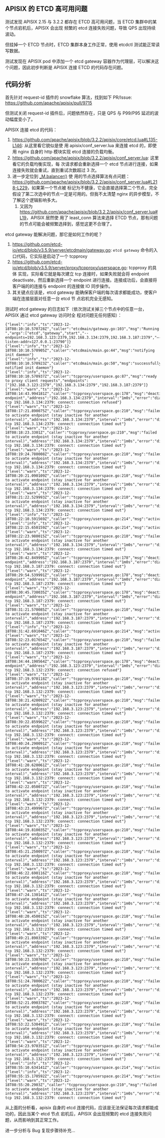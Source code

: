 ## APISIX 的 ETCD 高可用问题

测试发现 APISIX 2.15 与 3.2.2 都存在 ETCD 高可用问题，当 ETCD 集群中的某个节点宕机后，APISIX 会出现
频繁的 etcd 连接失败问题，导致 QPS 出现持续波动。

但挂掉一个 ETCD 节点时，ETCD 集群本身工作正常，使用 etcdctl 测试能正常读写数据。

测试发现在 APISIX pod 中添加一个 etcd gateway 容器作为代理层，可以解决这个问题，因此初步判断是
APISIX 连接 ETCD 的代码存在问题。

## 代码分析

首先针对 request-id 插件的 snowflake 算法，找到如下 PR/Issue:
https://github.com/apache/apisix/pull/9715

但测试关闭 request-id 插件后，问题依然存在，只是 QPS 与 P99/P95 延迟的波动幅度变小了。

APISIX 连接 etcd 的代码：

1. <https://github.com/apache/apisix/blob/3.2.2/apisix/core/etcd.lua#L135-L146>: 从这里看它貌似是使
   用 apisix/conf_server.lua 来连接 etcd 的，即使用 nginx 自身的 http 模块实现 etcd 连接的负载均衡。
1. <https://github.com/apache/apisix/blob/3.2.2/apisix/conf_server.lua>: 这里看它的负载均衡实现，每
   次请求都会重新选择一个 etcd 节点进行连接，如果连接失败就会重试，直到重试次数超过 3 次。
1. 进一步定位到
   [\_M.balancer()](https://github.com/apache/apisix/blob/3.2.2/apisix/conf_server.lua#L260-L288) 使
   用的节点选择算法有点问题：
   <https://github.com/apache/apisix/blob/3.2.2/apisix/conf_server.lua#L218-L229>，如果第一个节点被
   标记为不健康，它会直接选择第二个节点，完全假设了第二次选中的节点一定是可用的。但我不太清楚 nginx
   的异步模型，不了解这个逻辑影响多大。
   1. 又因为 <https://github.com/apache/apisix/blob/3.2.2/apisix/conf_server.lua#L19>，APISIX 居然使
      用了 least_conn 算法来选择 ETCD 节点，那有问题的节点可能会被频繁选择到，感觉这更不合理了。

etcd gateway 能解决问题，那它是如何工作的呢？

1. <https://github.com/etcd-io/etcd/blob/v3.5.9/server/etcdmain/gateway.go>: `etcd gateway` 命令的入
   口代码，它实际是启动了一个 tcpproxy
1. <https://github.com/etcd-io/etcd/blob/v3.5.9/server/proxy/tcpproxy/userspace.go>: tcpproxy 的具体
   实现，实际看它就是每次建立 tcp 连接时，如果失败就会将 endpoint deactivate，然后重新选择一个
   endpoint 进行连接。连接成功后，会直接将客户端的的连接与 endpoint 的连接做 IO 同步操作。
1. 其关键点应该是，etcd gateway 能确保客户端的每次请求都能成功，使客户端在连接层面对任意一台 etcd 节
   点宕机完全无感知。

测试时 etcd gateway 的日志如下（依次测试关掉三个节点中的任意一台，APISIX 通过 etcd gateway 访问时全
程对问题无任何感知）：

```shell
{"level":"info","ts":"2023-12-18T08:10:10.570728Z","caller":"etcdmain/gateway.go:103","msg":"Running: ","args":["etcd","gateway","start","--endpoints=192.168.3.123:2379,192.168.3.134:2379,192.168.3.187:2379","–-listen-addr=127.0.0.1:23790"]}
{"level":"info","ts":"2023-12-18T08:10:10.570905Z","caller":"etcdmain/main.go:44","msg":"notifying init daemon"}
{"level":"info","ts":"2023-12-18T08:10:10.570923Z","caller":"etcdmain/main.go:50","msg":"successfully notified init daemon"}
{"level":"info","ts":"2023-12-18T08:10:10.570937Z","caller":"tcpproxy/userspace.go:87","msg":"ready to proxy client requests","endpoints":["192.168.3.123:2379","192.168.3.134:2379","192.168.3.187:2379"]}
{"level":"warn","ts":"2023-12-18T08:14:43.994181Z","caller":"tcpproxy/userspace.go:178","msg":"deactivated endpoint","address":"192.168.3.134:2379","interval":"1m0s","error":"dial tcp 192.168.3.134:2379: connect: connection refused"}
{"level":"warn","ts":"2023-12-18T08:17:21.890075Z","caller":"tcpproxy/userspace.go:210","msg":"failed to activate endpoint (stay inactive for another interval)","address":"192.168.3.134:2379","interval":"1m0s","error":"dial tcp 192.168.3.134:2379: connect: connection timed out"}
{"level":"warn","ts":"2023-12-18T08:18:23.3301Z","caller":"tcpproxy/userspace.go:210","msg":"failed to activate endpoint (stay inactive for another interval)","address":"192.168.3.134:2379","interval":"1m0s","error":"dial tcp 192.168.3.134:2379: connect: connection timed out"}
{"level":"warn","ts":"2023-12-18T08:19:24.780008Z","caller":"tcpproxy/userspace.go:210","msg":"failed to activate endpoint (stay inactive for another interval)","address":"192.168.3.134:2379","interval":"1m0s","error":"dial tcp 192.168.3.134:2379: connect: connection timed out"}
{"level":"warn","ts":"2023-12-18T08:20:21.090109Z","caller":"tcpproxy/userspace.go:210","msg":"failed to activate endpoint (stay inactive for another interval)","address":"192.168.3.134:2379","interval":"1m0s","error":"dial tcp 192.168.3.134:2379: connect: connection timed out"}
{"level":"warn","ts":"2023-12-18T08:21:22.529993Z","caller":"tcpproxy/userspace.go:210","msg":"failed to activate endpoint (stay inactive for another interval)","address":"192.168.3.134:2379","interval":"1m0s","error":"dial tcp 192.168.3.134:2379: connect: connection timed out"}
{"level":"info","ts":"2023-12-18T08:22:10.591569Z","caller":"tcpproxy/userspace.go:214","msg":"activated","address":"192.168.3.134:2379"}
{"level":"info","ts":"2023-12-18T08:22:15.650159Z","caller":"tcpproxy/userspace.go:214","msg":"activated","address":"192.168.3.134:2379"}
{"level":"warn","ts":"2023-12-18T08:22:23.980015Z","caller":"tcpproxy/userspace.go:210","msg":"failed to activate endpoint (stay inactive for another interval)","address":"192.168.3.134:2379","interval":"1m0s","error":"dial tcp 192.168.3.134:2379: connect: connection timed out"}
{"level":"warn","ts":"2023-12-18T08:28:42.849995Z","caller":"tcpproxy/userspace.go:178","msg":"deactivated endpoint","address":"192.168.3.187:2379","interval":"1m0s","error":"dial tcp 192.168.3.187:2379: connect: connection timed out"}
{"level":"warn","ts":"2023-12-18T08:29:54.539991Z","caller":"tcpproxy/userspace.go:178","msg":"deactivated endpoint","address":"192.168.3.187:2379","interval":"1m0s","error":"dial tcp 192.168.3.187:2379: connect: connection timed out"}
{"level":"warn","ts":"2023-12-18T08:30:45.730035Z","caller":"tcpproxy/userspace.go:178","msg":"deactivated endpoint","address":"192.168.3.187:2379","interval":"1m0s","error":"dial tcp 192.168.3.187:2379: connect: connection timed out"}
{"level":"warn","ts":"2023-12-18T08:31:21.570085Z","caller":"tcpproxy/userspace.go:210","msg":"failed to activate endpoint (stay inactive for another interval)","address":"192.168.3.187:2379","interval":"1m0s","error":"dial tcp 192.168.3.187:2379: connect: connection timed out"}
{"level":"info","ts":"2023-12-18T08:31:42.691046Z","caller":"tcpproxy/userspace.go:214","msg":"activated","address":"192.168.3.187:2379"}
{"level":"warn","ts":"2023-12-18T08:32:23.017654Z","caller":"tcpproxy/userspace.go:210","msg":"failed to activate endpoint (stay inactive for another interval)","address":"192.168.3.187:2379","interval":"1m0s","error":"dial tcp 192.168.3.187:2379: connect: connection timed out"}
{"level":"warn","ts":"2023-12-18T08:34:44.190564Z","caller":"tcpproxy/userspace.go:178","msg":"deactivated endpoint","address":"192.168.3.123:2379","interval":"1m0s","error":"dial tcp 192.168.3.132:2379: connect: connection refused"}
{"level":"warn","ts":"2023-12-18T08:37:19.970118Z","caller":"tcpproxy/userspace.go:210","msg":"failed to activate endpoint (stay inactive for another interval)","address":"192.168.3.123:2379","interval":"1m0s","error":"dial tcp 192.168.3.132:2379: connect: connection timed out"}
{"level":"warn","ts":"2023-12-18T08:38:21.420092Z","caller":"tcpproxy/userspace.go:210","msg":"failed to activate endpoint (stay inactive for another interval)","address":"192.168.3.123:2379","interval":"1m0s","error":"dial tcp 192.168.3.132:2379: connect: connection timed out"}
{"level":"warn","ts":"2023-12-18T08:39:22.859962Z","caller":"tcpproxy/userspace.go:210","msg":"failed to activate endpoint (stay inactive for another interval)","address":"192.168.3.123:2379","interval":"1m0s","error":"dial tcp 192.168.3.132:2379: connect: connection timed out"}
{"level":"warn","ts":"2023-12-18T08:40:24.290091Z","caller":"tcpproxy/userspace.go:210","msg":"failed to activate endpoint (stay inactive for another interval)","address":"192.168.3.123:2379","interval":"1m0s","error":"dial tcp 192.168.3.132:2379: connect: connection timed out"}
{"level":"warn","ts":"2023-12-18T08:41:20.620061Z","caller":"tcpproxy/userspace.go:210","msg":"failed to activate endpoint (stay inactive for another interval)","address":"192.168.3.123:2379","interval":"1m0s","error":"dial tcp 192.168.3.132:2379: connect: connection timed out"}
{"level":"warn","ts":"2023-12-18T08:42:22.050072Z","caller":"tcpproxy/userspace.go:210","msg":"failed to activate endpoint (stay inactive for another interval)","address":"192.168.3.123:2379","interval":"1m0s","error":"dial tcp 192.168.3.132:2379: connect: connection timed out"}
{"level":"warn","ts":"2023-12-18T08:43:23.499967Z","caller":"tcpproxy/userspace.go:210","msg":"failed to activate endpoint (stay inactive for another interval)","address":"192.168.3.123:2379","interval":"1m0s","error":"dial tcp 192.168.3.132:2379: connect: connection timed out"}
{"level":"warn","ts":"2023-12-18T08:44:19.810035Z","caller":"tcpproxy/userspace.go:210","msg":"failed to activate endpoint (stay inactive for another interval)","address":"192.168.3.123:2379","interval":"1m0s","error":"dial tcp 192.168.3.132:2379: connect: connection timed out"}
{"level":"warn","ts":"2023-12-18T08:45:21.250097Z","caller":"tcpproxy/userspace.go:210","msg":"failed to activate endpoint (stay inactive for another interval)","address":"192.168.3.123:2379","interval":"1m0s","error":"dial tcp 192.168.3.132:2379: connect: connection timed out"}
{"level":"warn","ts":"2023-12-18T08:46:22.690116Z","caller":"tcpproxy/userspace.go:210","msg":"failed to activate endpoint (stay inactive for another interval)","address":"192.168.3.123:2379","interval":"1m0s","error":"dial tcp 192.168.3.132:2379: connect: connection timed out"}
{"level":"warn","ts":"2023-12-18T08:47:24.130141Z","caller":"tcpproxy/userspace.go:210","msg":"failed to activate endpoint (stay inactive for another interval)","address":"192.168.3.123:2379","interval":"1m0s","error":"dial tcp 192.168.3.132:2379: connect: connection timed out"}
{"level":"warn","ts":"2023-12-18T08:48:20.450015Z","caller":"tcpproxy/userspace.go:210","msg":"failed to activate endpoint (stay inactive for another interval)","address":"192.168.3.123:2379","interval":"1m0s","error":"dial tcp 192.168.3.132:2379: connect: connection timed out"}
{"level":"warn","ts":"2023-12-18T08:49:21.890339Z","caller":"tcpproxy/userspace.go:210","msg":"failed to activate endpoint (stay inactive for another interval)","address":"192.168.3.123:2379","interval":"1m0s","error":"dial tcp 192.168.3.132:2379: connect: connection timed out"}
{"level":"warn","ts":"2023-12-18T08:50:23.330769Z","caller":"tcpproxy/userspace.go:210","msg":"failed to activate endpoint (stay inactive for another interval)","address":"192.168.3.123:2379","interval":"1m0s","error":"dial tcp 192.168.3.132:2379: connect: connection timed out"}
{"level":"warn","ts":"2023-12-18T08:51:24.780062Z","caller":"tcpproxy/userspace.go:210","msg":"failed to activate endpoint (stay inactive for another interval)","address":"192.168.3.123:2379","interval":"1m0s","error":"dial tcp 192.168.3.132:2379: connect: connection timed out"}
{"level":"warn","ts":"2023-12-18T08:52:21.090378Z","caller":"tcpproxy/userspace.go:210","msg":"failed to activate endpoint (stay inactive for another interval)","address":"192.168.3.123:2379","interval":"1m0s","error":"dial tcp 192.168.3.132:2379: connect: connection timed out"}
{"level":"warn","ts":"2023-12-18T08:53:22.530491Z","caller":"tcpproxy/userspace.go:210","msg":"failed to activate endpoint (stay inactive for another interval)","address":"192.168.3.123:2379","interval":"1m0s","error":"dial tcp 192.168.3.132:2379: connect: connection timed out"}
{"level":"warn","ts":"2023-12-18T08:54:23.970351Z","caller":"tcpproxy/userspace.go:210","msg":"failed to activate endpoint (stay inactive for another interval)","address":"192.168.3.123:2379","interval":"1m0s","error":"dial tcp 192.168.3.132:2379: connect: connection timed out"}
{"level":"info","ts":"2023-12-18T08:55:10.634141Z","caller":"tcpproxy/userspace.go:214","msg":"activated","address":"192.168.3.123:2379"}
{"level":"info","ts":"2023-12-18T08:55:15.170592Z","caller":"tcpproxy/userspace.go:214","msg":"activated","address":"192.168.3.123:2379"}
{"level":"warn","ts":"2023-12-18T08:55:20.2903Z","caller":"tcpproxy/userspace.go:210","msg":"failed to activate endpoint (stay inactive for another interval)","address":"192.168.3.123:2379","interval":"1m0s","error":"dial tcp 192.168.3.132:2379: connect: connection timed out"}
```

从上面的分析看，apisix 自身的 etcd 连接代码，应该是无法保证每次请求都能成功的，因此当某个 etcd 节点
宕机后，APISIX 会出现频繁的 etcd 连接失败问题，从而影响到其正常工作。

进一步分析与 Bug 复现步骤待补充...
